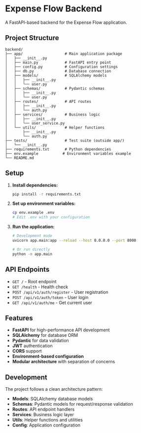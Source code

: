 # Expense Flow Backend

A FastAPI-based backend for the Expense Flow application.

## Project Structure

```
backend/
├── app/                   # Main application package
│   ├── __init__.py
│   ├── main.py            # FastAPI entry point
│   ├── config.py          # Configuration settings
│   ├── db.py              # Database connection
│   ├── models/            # SQLAlchemy models
│   │   ├── __init__.py
│   │   └── user.py
│   ├── schemas/           # Pydantic schemas
│   │   ├── __init__.py
│   │   └── user.py
│   ├── routes/            # API routes
│   │   ├── __init__.py
│   │   └── auth.py
│   ├── services/          # Business logic
│   │   ├── __init__.py
│   │   └── user_service.py
│   └── utils/             # Helper functions
│       ├── __init__.py
│       └── auth.py
├── tests/                 # Test suite (outside app/)
│   └── __init__.py
├── requirements.txt       # Python dependencies
├── env.example           # Environment variables example
└── README.md
```

## Setup

1. **Install dependencies:**
   ```bash
   pip install -r requirements.txt
   ```

2. **Set up environment variables:**
   ```bash
   cp env.example .env
   # Edit .env with your configuration
   ```

3. **Run the application:**
   ```bash
   # Development mode
   uvicorn app.main:app --reload --host 0.0.0.0 --port 8000
   
   # Or run directly
   python -m app.main
   ```

## API Endpoints

- `GET /` - Root endpoint
- `GET /health` - Health check
- `POST /api/v1/auth/register` - User registration
- `POST /api/v1/auth/token` - User login
- `GET /api/v1/auth/me` - Get current user

## Features

- **FastAPI** for high-performance API development
- **SQLAlchemy** for database ORM
- **Pydantic** for data validation
- **JWT** authentication
- **CORS** support
- **Environment-based configuration**
- **Modular architecture** with separation of concerns

## Development

The project follows a clean architecture pattern:

- **Models**: SQLAlchemy database models
- **Schemas**: Pydantic models for request/response validation
- **Routes**: API endpoint handlers
- **Services**: Business logic layer
- **Utils**: Helper functions and utilities
- **Config**: Application configuration
